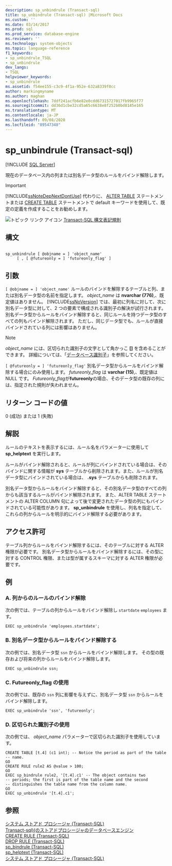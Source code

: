 ```yaml
---
description: sp_unbindrule (Transact-sql)
title: sp_unbindrule (Transact-sql) |Microsoft Docs
ms.custom: ''
ms.date: 03/14/2017
ms.prod: sql
ms.prod_service: database-engine
ms.reviewer: ''
ms.technology: system-objects
ms.topic: language-reference
f1_keywords:
- sp_unbindrule_TSQL
- sp_unbindrule
dev_langs:
- TSQL
helpviewer_keywords:
- sp_unbindrule
ms.assetid: f54ee155-c3c9-4f1a-952e-632a8339f0cc
author: markingmyname
ms.author: maghan
ms.openlocfilehash: 7ddf241acfb6e82e0cdd67315727017fb9965f77
ms.sourcegitcommit: dd36d1cbe32cd5a65c6638e8f252b0bd8145e165
ms.translationtype: MT
ms.contentlocale: ja-JP
ms.lasthandoff: 09/08/2020
ms.locfileid: "89547348"
---
```

# <a name="sp_unbindrule-transact-sql"></a>sp_unbindrule (Transact-sql)
[!INCLUDE [SQL Server](../../includes/applies-to-version/sqlserver.md)]

  現在のデータベース内の列または別名データ型のルールをバインド解除します。  
  
> [!IMPORTANT]  
>  [!INCLUDE[ssNoteDepNextDontUse](../../includes/ssnotedepnextdontuse-md.md)] 代わりに、 [ALTER TABLE](../../t-sql/statements/alter-table-transact-sql.md) ステートメントまたは [CREATE TABLE](../../t-sql/statements/create-table-transact-sql.md) ステートメントで default キーワードを使用して、既定の定義を作成することをお勧めします。  
  
 ![トピック リンク アイコン](../../database-engine/configure-windows/media/topic-link.gif "トピック リンク アイコン") [Transact-SQL 構文表記規則](../../t-sql/language-elements/transact-sql-syntax-conventions-transact-sql.md)  
  
## <a name="syntax"></a>構文  
  
```  
  
sp_unbindrule [ @objname = ] 'object_name'   
     [ , [ @futureonly = ] 'futureonly_flag' ]  
```  
  
## <a name="arguments"></a>引数  
`[ @objname = ] 'object_name'` ルールのバインドを解除するテーブルと列、または別名データ型の名前を指定します。 *object_name* は **nvarchar (776)**,、既定値はありません。 [!INCLUDE[ssNoVersion](../../includes/ssnoversion-md.md)] では、最初に列名に対して、次に別名データ型に対して、2 つの要素で構成される識別子の解決が試行されます。 別名データ型からルールをバインド解除すると、同じルールを持つデータ型のすべての列もバインド解除されます。 ただし、同じデータ型でも、ルールが直接バインドされている列には影響はありません。  
  
> [!NOTE]  
>  *object_name* には、区切られた識別子の文字として角かっこ **[]** を含めることができます。 詳細については、「[データベース識別子](../../relational-databases/databases/database-identifiers.md)」を参照してください。  
  
`[ @futureonly = ] 'futureonly_flag'` 別名データ型からルールをバインド解除する場合にのみ使用します。 *futureonly_flag* は **varchar (15)**,、既定値は NULL です。 *Futureonly_flag*が**futureonly**の場合、そのデータ型の既存の列には、指定された規則が失われません。  
  
## <a name="return-code-values"></a>リターン コードの値  
 0 (成功) または 1 (失敗)  
  
## <a name="remarks"></a>解説  
 ルールのテキストを表示するには、ルール名をパラメーターに使用して **sp_helptext** を実行します。  
  
 ルールがバインド解除されると、ルールが列にバインドされている場合は、そのバインドに関する情報が **sys** テーブルから削除されます。また、ルールが別名データ型にバインドされている場合は、 **.sys** テーブルからも削除されます。  
  
 別名データ型からルールをバインド解除すると、その別名データ型のすべての列からも該当するルールがバインド解除されます。 また、ALTER TABLE ステートメントの ALTER COLUMN 句によって後で変更されたデータ型の列にもバインドされている可能性があります。 **sp_unbindrule** を使用し、列名を指定して、これらの列からルールを明示的にバインド解除する必要があります。  
  
## <a name="permissions"></a>アクセス許可  
 テーブル列からルールをバインド解除するには、そのテーブルに対する ALTER 権限が必要です。 別名データ型からルールをバインド解除するには、その型に対する CONTROL 権限、または型が属するスキーマに対する ALTER 権限が必要です。  
  
## <a name="examples"></a>例  
  
### <a name="a-unbinding-a-rule-from-a-column"></a>A. 列からのルールのバインド解除  
 次の例では、テーブルの列からルールをバインド解除し `startdate` `employees` ます。  
  
```  
EXEC sp_unbindrule 'employees.startdate';  
```  
  
### <a name="b-unbinding-a-rule-from-an-alias-data-type"></a>B. 別名データ型からルールをバインド解除する  
 次の例では、別名データ型 `ssn` からルールをバインド解除します。 その型の既存および将来の列からルールをバインド解除します。  
  
```  
EXEC sp_unbindrule ssn;  
```  
  
### <a name="c-using-futureonly_flag"></a>C. Futureonly_flag の使用  
 次の例では、既存の `ssn` 列に影響を与えずに、別名データ型 `ssn` からルールをバインド解除します。  
  
```  
EXEC sp_unbindrule 'ssn', 'futureonly';  
```  
  
### <a name="d-using-delimited-identifiers"></a>D. 区切られた識別子の使用  
 次の例では、 *object_name* パラメーターで区切られた識別子を使用しています。  
  
```  
CREATE TABLE [t.4] (c1 int); -- Notice the period as part of the table   
-- name.  
GO  
CREATE RULE rule2 AS @value > 100;  
GO  
EXEC sp_bindrule rule2, '[t.4].c1' -- The object contains two   
-- periods; the first is part of the table name and the second   
-- distinguishes the table name from the column name.  
GO  
EXEC sp_unbindrule '[t.4].c1';  
```  
  
## <a name="see-also"></a>参照  
 [システム ストアド プロシージャ &#40;Transact-SQL&#41;](../../relational-databases/system-stored-procedures/system-stored-procedures-transact-sql.md)   
 [Transact-sql&#41;&#40;のストアドプロシージャのデータベースエンジン ](../../relational-databases/system-stored-procedures/database-engine-stored-procedures-transact-sql.md)   
 [CREATE RULE &#40;Transact-SQL&#41;](../../t-sql/statements/create-rule-transact-sql.md)   
 [DROP RULE &#40;Transact-SQL&#41;](../../t-sql/statements/drop-rule-transact-sql.md)   
 [sp_bindrule &#40;Transact-SQL&#41;](../../relational-databases/system-stored-procedures/sp-bindrule-transact-sql.md)   
 [sp_helptext &#40;Transact-SQL&#41;](../../relational-databases/system-stored-procedures/sp-helptext-transact-sql.md)   
 [システム ストアド プロシージャ &#40;Transact-SQL&#41;](../../relational-databases/system-stored-procedures/system-stored-procedures-transact-sql.md)  
  
  
